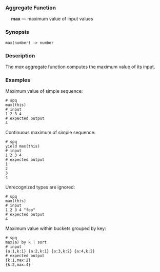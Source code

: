 ### Aggregate Function

&emsp; **max** &mdash; maximum value of input values

### Synopsis
```
max(number) -> number
```

### Description

The _max_ aggregate function computes the maximum value of its input.

### Examples

Maximum value of simple sequence:
```mdtest-spq
# spq
max(this)
# input
1 2 3 4
# expected output
4
```

Continuous maximum of simple sequence:
```mdtest-spq
# spq
yield max(this)
# input
1 2 3 4
# expected output
1
2
3
4
```

Unrecognized types are ignored:
```mdtest-spq
# spq
max(this)
# input
1 2 3 4 "foo"
# expected output
4
```

Maximum value within buckets grouped by key:
```mdtest-spq
# spq
max(a) by k | sort
# input
{a:1,k:1} {a:2,k:1} {a:3,k:2} {a:4,k:2}
# expected output
{k:1,max:2}
{k:2,max:4}
```
